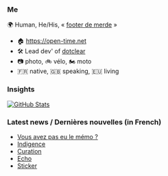 ### Me

🌍 Human, He/His, « [footer de merde](https://open-time.net/post/2013/07/17/La-veritable-histoire-du-Footer-de-merde-) » 
* 🏠 https://open-time.net 
* 🛠️ Lead dev' of [dotclear](https://git.dotclear.org/dev/dotclear)
* 📷 photo, 🚲 vélo, 🏍️ moto 
* 🇫🇷 native, 🇬🇧 speaking, 🇪🇺 living

### Insights

[![GitHub Stats](https://github-readme-stats-sigma-five.vercel.app/api?username=franck-paul)](https://github.com/franck-paul)

### Latest news / Dernières nouvelles (in French)

<!-- BLOG-POST-LIST:START -->
- [Vous avez pas eu le mémo ?](https://open-time.net/post/2024/06/27/Vous-avez-pas-eu-le-memo)
- [Indigence](https://open-time.net/post/2024/06/26/Indigence)
- [Curation](https://open-time.net/post/2024/06/25/Curation)
- [Echo](https://open-time.net/post/2024/06/24/Echo)
- [Sticker](https://open-time.net/post/2024/06/23/Sticker)
<!-- BLOG-POST-LIST:END -->
